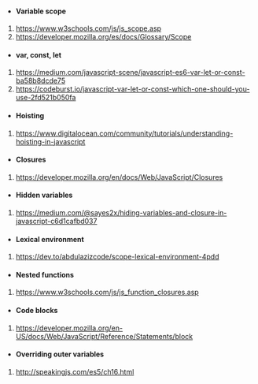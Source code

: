- #### Variable scope
1. https://www.w3schools.com/js/js_scope.asp
2. https://developer.mozilla.org/es/docs/Glossary/Scope
- #### var, const, let
1. https://medium.com/javascript-scene/javascript-es6-var-let-or-const-ba58b8dcde75
2. https://codeburst.io/javascript-var-let-or-const-which-one-should-you-use-2fd521b050fa
- #### Hoisting
1. https://www.digitalocean.com/community/tutorials/understanding-hoisting-in-javascript
- #### Closures
1. https://developer.mozilla.org/en/docs/Web/JavaScript/Closures
- #### Hidden variables
1. https://medium.com/@sayes2x/hiding-variables-and-closure-in-javascript-c6d1cafbd037
- #### Lexical environment
1. https://dev.to/abdulazizcode/scope-lexical-environment-4pdd
- #### Nested functions
1. https://www.w3schools.com/js/js_function_closures.asp
- #### Code blocks
1. https://developer.mozilla.org/en-US/docs/Web/JavaScript/Reference/Statements/block
- #### Overriding outer variables
1. http://speakingjs.com/es5/ch16.html

